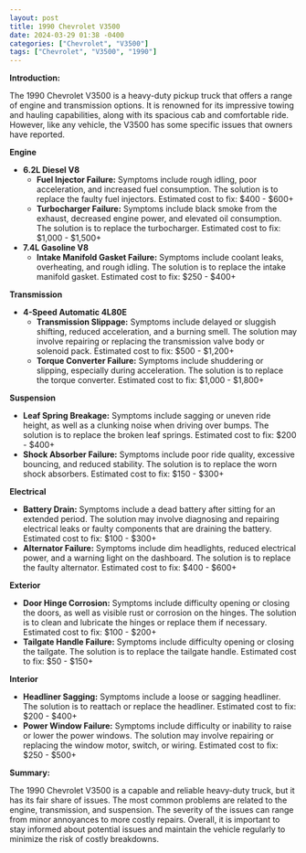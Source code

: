 ```yaml
---
layout: post
title: 1990 Chevrolet V3500
date: 2024-03-29 01:38 -0400
categories: ["Chevrolet", "V3500"]
tags: ["Chevrolet", "V3500", "1990"]
---
```

**Introduction:**

The 1990 Chevrolet V3500 is a heavy-duty pickup truck that offers a range of engine and transmission options. It is renowned for its impressive towing and hauling capabilities, along with its spacious cab and comfortable ride. However, like any vehicle, the V3500 has some specific issues that owners have reported.

**Engine**

* **6.2L Diesel V8**
    * **Fuel Injector Failure:** Symptoms include rough idling, poor acceleration, and increased fuel consumption. The solution is to replace the faulty fuel injectors. Estimated cost to fix: $400 - $600+
    * **Turbocharger Failure:** Symptoms include black smoke from the exhaust, decreased engine power, and elevated oil consumption. The solution is to replace the turbocharger. Estimated cost to fix: $1,000 - $1,500+
* **7.4L Gasoline V8**
    * **Intake Manifold Gasket Failure:** Symptoms include coolant leaks, overheating, and rough idling. The solution is to replace the intake manifold gasket. Estimated cost to fix: $250 - $400+

**Transmission**

* **4-Speed Automatic 4L80E**
    * **Transmission Slippage:** Symptoms include delayed or sluggish shifting, reduced acceleration, and a burning smell. The solution may involve repairing or replacing the transmission valve body or solenoid pack. Estimated cost to fix: $500 - $1,200+
    * **Torque Converter Failure:** Symptoms include shuddering or slipping, especially during acceleration. The solution is to replace the torque converter. Estimated cost to fix: $1,000 - $1,800+

**Suspension**

* **Leaf Spring Breakage:** Symptoms include sagging or uneven ride height, as well as a clunking noise when driving over bumps. The solution is to replace the broken leaf springs. Estimated cost to fix: $200 - $400+
* **Shock Absorber Failure:** Symptoms include poor ride quality, excessive bouncing, and reduced stability. The solution is to replace the worn shock absorbers. Estimated cost to fix: $150 - $300+

**Electrical**

* **Battery Drain:** Symptoms include a dead battery after sitting for an extended period. The solution may involve diagnosing and repairing electrical leaks or faulty components that are draining the battery. Estimated cost to fix: $100 - $300+
* **Alternator Failure:** Symptoms include dim headlights, reduced electrical power, and a warning light on the dashboard. The solution is to replace the faulty alternator. Estimated cost to fix: $400 - $600+

**Exterior**

* **Door Hinge Corrosion:** Symptoms include difficulty opening or closing the doors, as well as visible rust or corrosion on the hinges. The solution is to clean and lubricate the hinges or replace them if necessary. Estimated cost to fix: $100 - $200+
* **Tailgate Handle Failure:** Symptoms include difficulty opening or closing the tailgate. The solution is to replace the tailgate handle. Estimated cost to fix: $50 - $150+

**Interior**

* **Headliner Sagging:** Symptoms include a loose or sagging headliner. The solution is to reattach or replace the headliner. Estimated cost to fix: $200 - $400+
* **Power Window Failure:** Symptoms include difficulty or inability to raise or lower the power windows. The solution may involve repairing or replacing the window motor, switch, or wiring. Estimated cost to fix: $250 - $500+

**Summary:**

The 1990 Chevrolet V3500 is a capable and reliable heavy-duty truck, but it has its fair share of issues. The most common problems are related to the engine, transmission, and suspension. The severity of the issues can range from minor annoyances to more costly repairs. Overall, it is important to stay informed about potential issues and maintain the vehicle regularly to minimize the risk of costly breakdowns.
